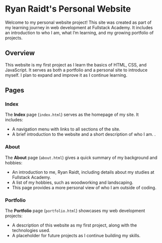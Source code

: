 # Ryan Raidt's Personal Website

Welcome to my personal website project! This site was created as part of my learning journey in web development at Fullstack Academy. It includes an introduction to who I am, what I’m learning, and my growing portfolio of projects.


## Overview
This website is my first project as I learn the basics of HTML, CSS, and JavaScript. It serves as both a portfolio and a personal site to introduce myself. I plan to expand and improve it as I continue learning.

## Pages

### Index
The **Index** page (`index.html`) serves as the homepage of my site. It includes:
- A navigation menu with links to all sections of the site.
- A brief introduction to the website and a short description of who I am.
.

### About
The **About** page (`about.html`) gives a quick summary of my background and hobbies:
- An introduction to me, Ryan Raidt, including details about my studies at Fullstack Academy.
- A list of my hobbies, such as woodworking and landscaping.
- This page provides a more personal view of who I am outside of coding.

### Portfolio
The **Portfolio** page (`portfolio.html`) showcases my web development projects:
- A description of this website as my first project, along with the technologies used.
- A placeholder for future projects as I continue building my skills.

